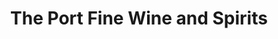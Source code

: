 ---
title: "The Port Fine Wine and Spirits"
url: /port-saint-joe/the-port-fine-wine-and-spirits/
shop: alcohol
---